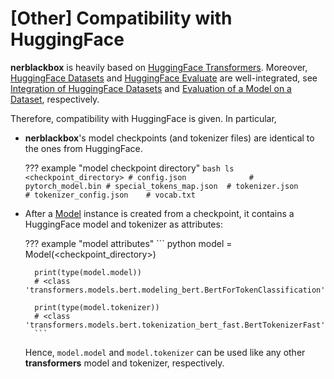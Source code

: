 # [Other] Compatibility with HuggingFace

**nerblackbox** is heavily based on [HuggingFace Transformers](https://huggingface.co/transformers/). 
Moreover, [HuggingFace Datasets](https://huggingface.co/docs/datasets/index) and [HuggingFace Evaluate](https://huggingface.co/docs/evaluate/index) are well-integrated, 
see [Integration of HuggingFace Datasets](../../data/support_huggingface_datasets) and [Evaluation of a Model on a Dataset](../../evaluation/support_evaluation), respectively.

Therefore, compatibility with HuggingFace is given.
In particular, 

- **nerblackbox**'s model checkpoints (and tokenizer files)  are identical to the ones from HuggingFace.

    ??? example "model checkpoint directory"
        ``` bash
        ls <checkpoint_directory>
        # config.json             
        # pytorch_model.bin
        # special_tokens_map.json 
        # tokenizer.json          
        # tokenizer_config.json   
        # vocab.txt
        ```

- After a [Model](../../../python_api/model) instance is created from a checkpoint, it contains a HuggingFace model and tokenizer as attributes:

    ??? example "model attributes"
        ``` python
        model = Model(<checkpoint_directory>)
        
        print(type(model.model))
        # <class 'transformers.models.bert.modeling_bert.BertForTokenClassification'>

        print(type(model.tokenizer))
        # <class 'transformers.models.bert.tokenization_bert_fast.BertTokenizerFast'>
        ```

    Hence, `model.model` and `model.tokenizer` can be used like any other **transformers** model and tokenizer, respectively.


